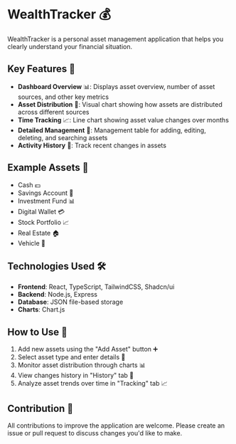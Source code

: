 
# WealthTracker 💰

WealthTracker is a personal asset management application that helps you clearly understand your financial situation.

## Key Features 🌟

- **Dashboard Overview** 📊: Displays asset overview, number of asset sources, and other key metrics
- **Asset Distribution** 🥧: Visual chart showing how assets are distributed across different sources
- **Time Tracking** 📈: Line chart showing asset value changes over months
- **Detailed Management** 📝: Management table for adding, editing, deleting, and searching assets
- **Activity History** 📜: Track recent changes in assets

## Example Assets 💎

- Cash 💵
- Savings Account 🏦
- Investment Fund 📊
- Digital Wallet 💳
- Stock Portfolio 📈
- Real Estate 🏠
- Vehicle 🚗

## Technologies Used 🛠️

- **Frontend**: React, TypeScript, TailwindCSS, Shadcn/ui
- **Backend**: Node.js, Express
- **Database**: JSON file-based storage
- **Charts**: Chart.js

## How to Use 📱

1. Add new assets using the "Add Asset" button ➕
2. Select asset type and enter details 📝
3. Monitor asset distribution through charts 📊
4. View changes history in "History" tab 📜
5. Analyze asset trends over time in "Tracking" tab 📈

## Contribution 🤝

All contributions to improve the application are welcome. Please create an issue or pull request to discuss changes you'd like to make.
